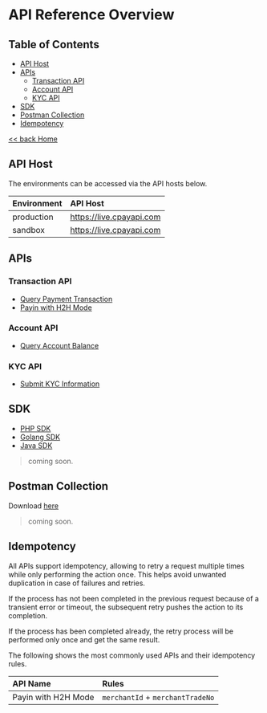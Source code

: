 # API Reference Overview

## Table of Contents

- [API Host](#api-host)
- [APIs](#apis)
  - [Transaction API](#transaction-api)
  - [Account API](#account-api)
  - [KYC API](#kyc-api)
- [SDK](#sdk)
- [Postman Collection](#postman-collection)
- [Idempotency](#idempotency)

[<< back Home](https://github.com/cpayapi-com/document/blob/main/README.md)

## API Host

The environments can be accessed via the API hosts below.

| Environment | API Host |
| :----  | :---- |
|production   | https://live.cpayapi.com |
|sandbox  | https://live.cpayapi.com |

## APIs
### Transaction API
- [Query Payment Transaction](https://github.com/cpayapi-com/document/blob/main/api-reference/query-payment-transaction.md)
- [Payin with H2H Mode](#)
### Account API
- [Query Account Balance](#)

### KYC API
- [Submit KYC Information](#)

## SDK
- [PHP SDK](#)
- [Golang SDK](#)
- [Java SDK](#)
> coming soon.

## Postman Collection
Download [here](#)

> coming soon.

## Idempotency
All APIs support idempotency, allowing to retry a request multiple times while only performing the action once. 
This helps avoid unwanted duplication in case of failures and retries.

If the process has not been completed in the previous request because of a transient error or timeout,
the subsequent retry pushes the action to its completion. 

If the process has been completed already, the retry process will be performed only once and get the same result.  

The following shows the most commonly used APIs and their idempotency rules.

| API Name | Rules |
| :----  | :---- |
|Payin with H2H Mode   | `merchantId` + `merchantTradeNo` |



